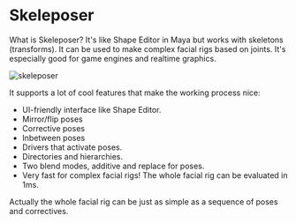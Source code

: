 # Skeleposer

What is Skeleposer? It's like Shape Editor in Maya but works with skeletons (transforms). It can be used to make complex facial rigs based on joints. It's especially good for game engines and realtime graphics.

![skeleposer](https://user-images.githubusercontent.com/9614751/159117355-97a65688-4baf-4f32-99bb-5f8c5d48d9cf.png)

It supports a lot of cool features that make the working process nice:
* UI-friendly interface like Shape Editor.
* Mirror/flip poses
* Corrective poses
* Inbetween poses
* Drivers that activate poses.
* Directories and hierarchies.
* Two blend modes, additive and replace for poses.
* Very fast for complex facial rigs! The whole facial rig can be evaluated in 1ms.
  
Actually the whole facial rig can be just as simple as a sequence of poses and correctives.

